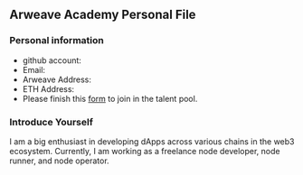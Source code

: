 ## Arweave Academy Personal File

### Personal information
- github account: 
- Email: 
- Arweave Address: 
- ETH Address: 
- Please finish this [form](https://docs.google.com/forms/d/e/1FAIpQLSfWA5fIIcBgmRppm3jNz5vmf9Mai_QMVil-2pO4r7YKn_Zhtw/viewform?usp=sf_link) to join in the talent pool.

### Introduce Yourself
I am a big enthusiast in developing dApps across various chains in the web3 ecosystem. Currently, I am working as a freelance node developer, node runner, and node operator.
